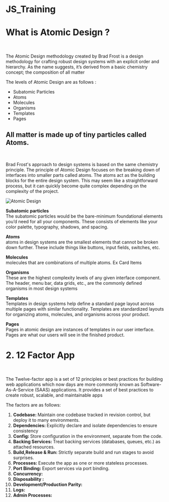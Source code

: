 # JS_Training

<h1> What is Atomic Design ? </h1>
</br>
  <p> The Atomic Design methodology created by Brad Frost is a design methodology for crafting robust design systems with an explicit order and hierarchy. As the name suggests, it’s derived from a basic chemistry concept; the composition of all matter </p>
  <p> The levels of Atomic Design are as follows : 
    <ul>
    <li>Subatomic Particles </li>
       <li>Atoms </li>
         <li>Molecules</li>
           <li>Organisms </li>
           <li>Templates</li>
             <li>Pages</li>

   </ul>
  
  
  </p>

  <h2> All matter is made up of tiny particles called Atoms.
      
</h2>

</br>
<p> 
   Brad Frost's approach to design systems is based on the same chemistry principle. The principle of Atomic Design focuses on the breaking down of interfaces into smaller parts called atoms. The atoms act as the building blocks for the entire design system. This may seem like a straightforward process, but it can quickly become quite complex depending on the complexity of the project.

</p>

<img src="https://miro.medium.com/v2/resize:fit:4800/format:webp/1*U-jFHRJxePDHHBWtd19M8g.png" alt="Atomic Design"/>

<p> 
<b>Subatomic particles</b>
<br>
The subatomic particles would be the bare-minimum foundational elements you’d need for all your components. These consists of elements like your color palette, typography, shadows, and spacing.
</p>

<p>
<b>Atoms</b> </br>
atoms in design systems are the smallest elements that cannot be broken down further. These include things like buttons, input fields, switches, etc. 
</p>

<p> 
<b>Molecules</b> </br>
molecules that are combinations of multiple atoms.
Ex Card Items

</p>

<p>
<b>Organisms</b> </br>
These are the highest complexity levels of any given interface component.
 The header, menu bar, data grids, etc., are the commonly defined organisms in most design systems
</p>

<p>
<b> Templates </b> </br>
Templates in design systems help define a standard page layout across multiple pages with similar functionality. Templates are standardized layouts for organizing atoms, molecules, and organisms across your product.
</p>

<p> 
<b>Pages </b> </br>
Pages in atomic design are instances of templates in our user interface. Pages are what our users will see in the finished product.</p>

</hr>

<h1>2.  12 Factor App </h1>
 </br>
<p>The Twelve-factor app is a set of 12 principles or best practices for building web applications which now days are more commonly known as Software-As-A-Service (SAAS) applications. It provides a set of best practices to create robust, scalable, and maintainable apps </p>
<p>The factors are as follows: </p>

<ol>
<li><b>Codebase: </b>  Maintain one codebase tracked in revision control, but deploy it to many environments.</li>
<li><b> Dependencies: </b>Explicitly declare and isolate dependencies to ensure consistency</li>
<li><b> Config: </b>Store configuration in the environment, separate from the code.</li>
<li><b> Backing Services: </b>Treat backing services (databases, queues, etc.) as attached resources.</li>
<li><b> Build,Release & Run: </b>Strictly separate build and run stages to avoid surprises.</li>
<li><b> Processes: </b>Execute the app as one or more stateless processes.</li>
<li><b> Port Binding: </b>Export services via port binding.</li>
<li><b> Concurrency: </b></li>
<li><b>Disposability : </b></li>
<li><b> Development/Production Parity: </b></li>
<li><b> Logs: </b></li>
<li><b> Admin Processes: </b></li>

 </ol>



</hr>